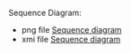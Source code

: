 
Sequence Diagram:

 - png file [Sequence diagram](./SequenceUML.PNG)
 - xmi file [Sequence diagram](./SequenceUML.xmi)
